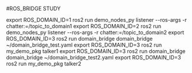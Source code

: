 #ROS_BRIDGE STUDY  

<terminal1>  
export ROS_DOMAIN_ID=1  
ros2 run demo_nodes_py listener --ros-args -r chatter:=/topic_to_domain1  

<terminal2>  
export ROS_DOMAIN_ID=2  
ros2 run demo_nodes_py listener --ros-args -r chatter:=/topic_to_domain2  

<terminal3>  
export ROS_DOMAIN_ID=3   
ros2 run domain_bridge domain_bridge ~/domain_bridge_test.yaml  

<terminal4>  
export ROS_DOMAIN_ID=3  
ros2 run my_demo_pkg talker1  

<terminal5>  
export ROS_DOMAIN_ID=3  
ros2 run domain_bridge domain_bridge ~/domain_bridge_test2.yaml  

<terminal6>  
export ROS_DOMAIN_ID=3  
ros2 run my_demo_pkg talker2  
